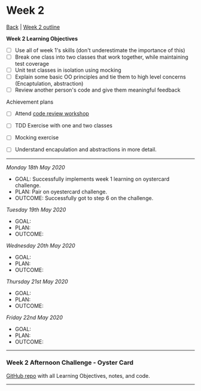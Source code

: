 # Week 2 
[Back](README.md) | [Week 2 outline](https://github.com/makersacademy/course/blob/master/week_outlines.md#week-2)

**Week 2 Learning Objectives**
- [ ] Use all of week 1's skills (don't underestimate the importance of this)
- [ ] Break one class into two classes that work together, while maintaining test coverage
- [ ] Unit test classes in isolation using mocking
- [ ] Explain some basic OO principles and tie them to high level concerns (Encaptulation, abstraction)
- [ ] Review another person's code and give them meaningful feedback

Achievement plans
- [ ] Attend [code review workshop](https://github.com/makersacademy/skills-workshops/tree/master/week-2/code_review) 
- [ ] TDD Exercise with one and two classes
- [ ] Mocking exercise 
- [ ] Understand encapulation and abstractions in more detail.
 

---

*Monday 18th May 2020*
 - GOAL: Successfully implements week 1 learning on oystercard challenge. 
 - PLAN: Pair on oyestercard challenge. 
 - OUTCOME: Successfully got to step 6 on the challenge.

*Tuesday 19th May 2020*
 - GOAL: 
 - PLAN:  
 - OUTCOME:

 *Wednesday 20th May 2020*
 - GOAL: 
 - PLAN:  
 - OUTCOME:

 *Thursday 21st May 2020*
 - GOAL: 
 - PLAN:  
 - OUTCOME:

 *Friday 22nd May 2020*
 - GOAL: 
 - PLAN:  
 - OUTCOME:
---

### Week 2 Afternoon Challenge - Oyster Card
[GitHub repo]() with all Learning Objectives, notes, and code.

---
<!--
## Retrospective
### Achievements this week
- [ ] Build a simple web app
- [ ] Follow an effective debugging process for web applications
- [ ] Explain the basics of how the web works (e.g. request/response, HTTP, HTML, CSS)
- [ ] Explain the MVC pattern
### Score: z
#### Reasons for Score
- First reason
### Material to re-cover
- First material
---
## Week X Weekend Challenge - WEEKENDCHALLENGE
[GitHub repo]() with all Learning Objectives, notes, and code.
---
